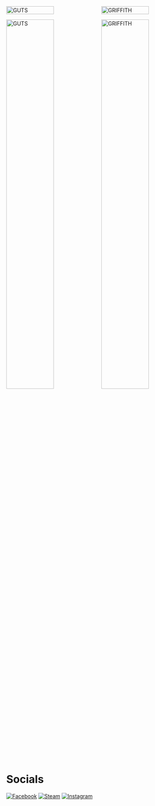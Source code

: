 <div style="display: flex;">
<img src="https://i.pinimg.com/originals/80/15/d0/8015d0f57ecd0b56d4592e10f58ba8dc.gif" alt="GUTS" width="50%" />
<img src="https://thumbs.gfycat.com/ImpassionedClutteredFallowdeer-size_restricted.gif" alt="GRIFFITH" width="50%" />
</div>

<img src="https://i.pinimg.com/originals/80/15/d0/8015d0f57ecd0b56d4592e10f58ba8dc.gif" alt="GUTS" width="50%"/><img src="https://thumbs.gfycat.com/ImpassionedClutteredFallowdeer-size_restricted.gif" alt="GRIFFITH" width="50%"/>

<h1>Socials</h1>

[![Facebook](https://img.shields.io/badge/Facebook-1877f2?style=for-the-badge&logo=facebook&logoColor=white)](https://www.facebook.com/profile.php?id=100010171811268/)
[![Steam](https://img.shields.io/badge/Steam-000000?style=for-the-badge&logo=steam&logoColor=white)](https://steamcommunity.com/id/monkey_gay_midget/)
[![Instagram](https://img.shields.io/badge/Instagram-e4405f?style=for-the-badge&logo=instagram&logoColor=white)](https://www.instagram.com/shonoo.o/)


